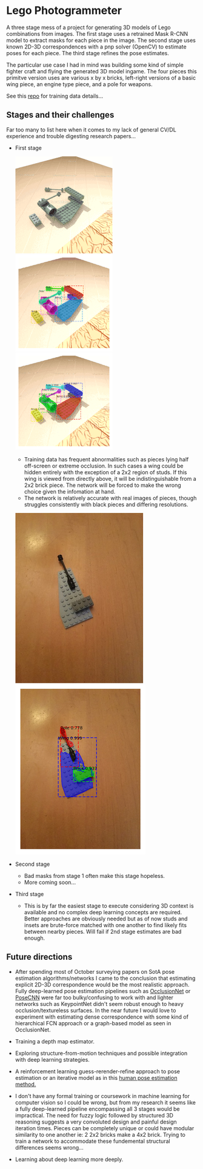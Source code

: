 #  Lego Photogrammeter

A three stage mess of a project for generating 3D models of Lego combinations from images.  The first stage uses a retrained Mask R-CNN model to extract 
masks for each piece in the image. The second stage uses known 2D-3D correspondences with a pnp solver (OpenCV) to estimate poses for each piece.  The third stage refines the pose estimates.  

The particular use case I had in mind was building some kind of simple fighter craft and flying the generated 3D model ingame.  The four pieces this primitve version uses are various x by x bricks, left-right versions of a basic wing piece, an engine type piece, and a pole for weapons.

See this <a href="https://github.com/WHSnyder/LegoTrainingRenderer">repo</a> for training data details...


## Stages and their challenges

Far too many to list here when it comes to my lack of general CV/DL experience and trouble digesting research papers... 

* First stage  

	![alt text](./repo_images/tests.gif "inputs")  ![alt text](./repo_images/gts.gif "gts")  ![alt text](./repo_images/preds.gif "preds")  
	
	* Training data has frequent abnormalities such as pieces lying half off-screen or extreme occlusion.  In such cases a wing could be hidden entirely with the exception of a 2x2 region of studs.  If this wing is viewed from directly above, it will be indistinguishable from a 2x2 brick piece. The network will be forced to make the wrong choice given the infomation at hand.
	* The network is relatively accurate with real images of pieces, though struggles consistently with black pieces and differing resolutions.

	![alt text](./repo_images/real.jpeg "real")  ![alt text](./repo_images/real_pred.png "realpred")

* Second stage

	* Bad masks from stage 1 often make this stage hopeless.
	* More coming soon... 

* Third stage 

	* This is by far the easiest stage to execute considering 3D context is available and no complex deep learning concepts are required.  Better approaches are obviously needed but as of now studs and insets are brute-force matched with one another to find likely fits between nearby pieces.  Will fail if 2nd stage estimates are bad enough.


## Future directions

* After spending most of October surveying papers on SotA pose estimation algorithms/networks I came to the conclusion that estimating explicit 2D-3D correspondence would be the most realistic approach.  Fully deep-learned pose estimation pipelines such as <a href="https://github.com/dineshreddy91/Occlusion_Net">OcclusionNet</a> or <a href="https://github.com/yuxng/PoseCNN">PoseCNN</a> were far too bulky/confusing to work with and lighter networks such as KeypointNet didn't seem robust enough to heavy occlusion/textureless surfaces.  In the near future I would love to experiment with estimating dense correspondence with some kind of hierarchical FCN approach or a graph-based model as seen in OcclusionNet.  

* Training a depth map estimator.

* Exploring structure-from-motion techniques and possible integration with deep learning strategies. 

* A reinforcement learning guess-rerender-refine approach to pose estimation or an iterative model as in this <a href="https://arxiv.org/pdf/1507.06550.pdf">human pose estimation method.</a>   

* I don't have any formal training or coursework in machine learning for computer vision so I could be wrong, but from my research it seems like a fully deep-learned pipeline encompassing all 3 stages would be impractical.  The need for fuzzy logic followed by structured 3D reasoning suggests a very convoluted design and painful design iteration times.  Pieces can be completely unique or could have modular similarity to one another ie: 2 2x2 bricks make a 4x2 brick.  Trying to train a network to accommodate these fundemental structural differences seems wrong... 

* Learning about deep learning more deeply.




